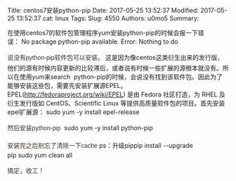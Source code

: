 Title: centos7安装python-pip
Date: 2017-05-25 13:52:37
Modified: 2017-05-25 13:52:37
cat: linux
Tags: 
Slug: 4550
Authors: u0mo5 
Summary: 

在使用centos7的软件包管理程序yum安装python-pip的时候会报一下错误：&nbsp;No&nbsp;package&nbsp;python-pip&nbsp;available.
Error:&nbsp;Nothing&nbsp;to&nbsp;do</pre><p><span style="padding: 0px; margin: 0px; font-size: 14px; background-color: #FFFFFF; color: #362E2B; font-family: Arial; line-height: 26px;">说没有python-pip软件包可以安装。</span><span style="color: #333333; font-family: Verdana, Arial, Tahoma; font-size: 14px; background-color: #FFFFFF;"></span>&nbsp;这是因为像centos这类衍生出来的发行版，他们的源有时候内容更新的比较滞后，或者说有时候一些扩展的源根本就没有。所以在使用yum来search &nbsp;python-pip的时候，会说没有找到该软件包。因此为了能够安装这些包，需要先安装扩展源EPEL。EPEL(http://fedoraproject.org/wiki/EPEL) 是由 Fedora 社区打造，为 RHEL 及衍生发行版如 CentOS、Scientific Linux 等提供高质量软件包的项目。首先安装epel扩展源：&nbsp;sudo&nbsp;yum&nbsp;-y&nbsp;install&nbsp;epel-release</pre><p><span style="padding: 0px; margin: 0px; font-size: 14px; background-color: #FFFFFF; color: #362E2B; font-family: Arial; line-height: 26px;">然后安装python-pip</span><span style="color: #333333; font-family: Verdana, Arial, Tahoma; font-size: 14px; background-color: #FFFFFF;"></span>&nbsp;&nbsp;sudo&nbsp;yum&nbsp;-y&nbsp;install&nbsp;python-pip</pre><p><span style="padding: 0px; margin: 0px; font-size: 14px; background-color: #FFFFFF; color: #362E2B; font-family: Arial; line-height: 26px;">安装完之后别忘了清除一下cache</span><span style="color: #333333; font-family: Verdana, Arial, Tahoma; font-size: 14px; background-color: #FFFFFF;"></span>&nbsp;ps：升级pippip install --upgrade pip&nbsp;sudo&nbsp;yum&nbsp;clean&nbsp;all</pre><p><span style="padding: 0px; margin: 0px; font-size: 14px; background-color: #FFFFFF; color: #362E2B; font-family: Arial; line-height: 26px;">搞定，收工！</span>    
